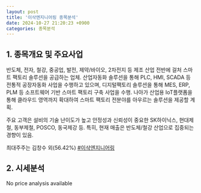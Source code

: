 ```yaml
---
layout: post
title: '이삭엔지니어링 종목분석'
date: 2024-10-27 21:20:23 +0900
categories: 종목분석
---
```


## 1. 종목개요 및 주요사업

반도체, 전자, 철강, 중공업, 발전, 제약/바이오, 2차전지 등 제조 산업 전반에 걸처 스마트 팩토리 솔루션을 공급하는 업체. 산업자동화 솔루션을 통해 PLC, HMI, SCADA 등 전통적 공장자동화 사업을 수행하고 있으며, 디지털팩토리 솔루션을 통해 MES, ERP, PLM 등 소프트웨어 기반 스마트 팩토리 구축 사업을 수행. 나아가 산업용 IoT플랫폼을 통해 클라우드 영역까지 확대하여 스마트 팩토리 전분야를 아우르는 솔루션을 제공할 계획.

주요 고객은 설비의 기술 난이도가 높고 안정성과 신뢰성이 중요한 SK하이닉스, 현대제철, 동부제철, POSCO, 동국제강 등. 특히, 현재 매출은 반도체/철강 산업으로 집중되는 경향이 있음.

최대주주는 김창수 외(56.42%)
[#이삭엔지니어링](#)

## 2. 시세분석

No price analysis available
